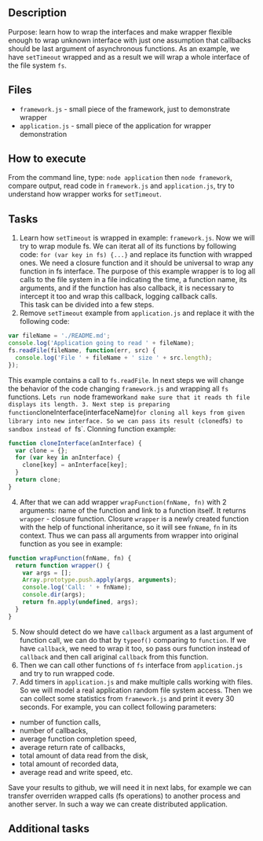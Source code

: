 ## Description

Purpose: learn how to wrap the interfaces and make wrapper flexible enough to
wrap unknown interface with just one assumption that callbacks should be last
argument of asynchronous functions. As an example, we have `setTimeout` wrapped
and as a result we will wrap a whole interface of the file system `fs`.

## Files

* `framework.js` - small piece of the framework, just to demonstrate wrapper
* `application.js` - small piece of the application for wrapper demonstration

## How to execute

From the command line, type: `node application` then `node framework`, compare
output, read code in `framework.js` and `application.js`, try to understand
how wrapper works for `setTimeout`.

## Tasks

1. Learn how `setTimeout` is wrapped in example: `framework.js`. Now we will
try to wrap module fs. We can iterat all of its functions by following code:
`for (var key in fs) {...}` and replace its function with wrapped ones. We need
a closure function and it should be universal to wrap any function in fs
interface. The purpose of this example wrapper is to log all calls to the file
system in a file indicating the time, a function name, its arguments, and if
the function has also callback, it is necessary to intercept it too and wrap
this callback, logging callback calls.  
This task can be divided into a few steps.
2. Remove `setTimeout` example from `application.js` and replace it with the
following code:

  ```JavaScript
  var fileName = './README.md';
  console.log('Application going to read ' + fileName);
  fs.readFile(fileName, function(err, src) {
    console.log('File ' + fileName + ' size ' + src.length);
  });
  ```
This example contains a call to `fs.readFile`. In next steps we will change the
behavior of the code changing `framework.js` and wrapping all `fs` functions.
Let`s run `node framework` and make sure that it reads th file displays its
length.
3. Next step is preparing function `cloneInterface(interfaceName)` for cloning
all keys from given library into new interface. So we can pass its result
(cloned `fs`) to sandbox instead of `fs`. Clonning function example:

  ```JavaScript
  function cloneInterface(anInterface) {
    var clone = {};
    for (var key in anInterface) {
      clone[key] = anInterface[key];
    }
    return clone;
  }
  ```
4. After that we can add wrapper `wrapFunction(fnName, fn)` with 2 arguments:
name of the function and link to a function itself. It returns `wrapper` -
closure function. Closure `wrapper` is a newly created function with the help
of functional inheritance, so it will see `fnName`, `fn` in its context. Thus
we can pass all arguments from wrapper into original function as you see in
example:

  ```JavaScript
  function wrapFunction(fnName, fn) {
    return function wrapper() {
      var args = [];
      Array.prototype.push.apply(args, arguments);
      console.log('Call: ' + fnName);
      console.dir(args);
      return fn.apply(undefined, args);
    }
  }
  ```

5. Now should detect do we have `callback` argument as a last argument of
function call, we can do that by `typeof()` comparing to `function`. If we have
`callback`, we need to wrap it too, so pass ours function instead of `callback`
and then call ariginal `callback` from this function.
6. Then we can call other functions of `fs` interface from `application.js` and
try to run wrapped code.
7. Add timers in `application.js` and make multiple calls working with files. So
we will model a real application random file system access. Then we can collect
some statistics from `framework.js` and print it every 30 seconds. For example,
you can collect following parameters:
  - number of function calls,
  - number of callbacks,
  - average function completion speed,
  - average return rate of callbacks,
  - total amount of data read from the disk,
  - total amount of recorded data,
  - average read and write speed,
  etc.

Save your results to github, we will need it in next labs, for example we can
transfer overriden wrapped calls (fs operations) to another process and another
server. In such a way we can create distributed application.

## Additional tasks
